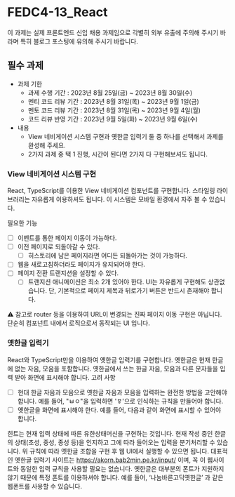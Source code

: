 # FEDC4-13_React

이 과제는 실제 프론트엔드 신입 채용 과제임으로 각별히 외부 유출에 주의해 주시기 바라며 특히 블로그 포스팅에 유의해 주시기 바랍니다.

## 필수 과제
- 과제 기한
  - 과제 수행 기간 : 2023년 8월 25일(금) ~ 2023년 8월 30일(수)
  - 멘티 코드 리뷰 기간 : 2023년 8월 31일(목) ~ 2023년 9월 1일(금)
  - 멘토 코드 리뷰 기간 : 2023년 8월 31일(목) ~ 2023년 9월 4일(월)
  - 코드 리뷰 반영 기간 : 2023년 9월 5일(화) ~ 2023년 9월 6일(수)
- 내용
  - View 네비게이션 시스템 구현과 옛한글 입력기 둘 중 하나를 선택해서 과제를 완성해 주세요.
  - 2가지 과제 중 택 1 진행, 시간이 된다면 2가지 다 구현해보셔도 됩니다.
 
### View 네비게이션 시스템 구현

React, TypeScript를 이용한 View 네비게이션 컴포넌트를 구현합니다. 스타일링 라이브러리는 자유롭게 이용하셔도 됩니다. 이 시스템은 모바일 환경에서 자주 볼 수 있습니다.

필요한 기능
- [ ] 이벤트를 통한 페이지 이동이 가능하다.
- [ ] 이전 페이지로 되돌아갈 수 있다.
  - [ ] 히스토리에 남은 페이지라면 어디든 되돌아가는 것이 가능하다.
- [ ] 웹을 새로고침하더라도 페이지가 유지되어야 한다.
- [ ] 페이지 전환 트랜지션을 설정할 수 있다.
  - [ ] 트랜지션 애니메이션은 최소 2개 있어야 한다.
UI는 자유롭게 구현해도 상관없습니다. 단, 기본적으로 페이지 제목과 뒤로가기 버튼은 반드시 존재해야 합니다.

⚠️ 참고로 router 등을 이용하여 URL이 변경되는 진짜 페이지 이동 구현은 아닙니다. 단순히 컴포넌트 내에서 로직으로서 동작되는 UI 입니다.

### 옛한글 입력기

React와 TypeScript만을 이용하여 옛한글 입력기를 구현합니다. 옛한글은 현재 한글에 없는 자음, 모음을 포함합니다. 옛한글에서 쓰는 한글 자음, 모음과 다른 문자들을 입력 받아 화면에 표시해야 합니다.
고려 사항
- [ ] 현대 한글 자음과 모음으로 옛한글 자음과 모음을 입력하는 완전한 방법을 고안해야 합니다. 예를 들어, "ㅂㅇ"을 입력하면 'ㅸ'으로 인식하는 규칙을 만들어야 합니다.
- [ ] 옛한글을 화면에 표시해야 한다. 예를 들어, 다음과 같이 화면에 표시할 수 있어야 합니다.

힌트는 현재 입력 상태에 따른 유한상태머신을 구현하는 것입니다. 현재 작성 중인 한글의 상태(초성, 중성, 종성 등)을 인지하고 그에 따라 들어오는 입력을 분기처리할 수 있습니다.
위 규칙에 따라 옛한글 조합을 구현 후 웹 UI에서 실행할 수 있으면 됩니다. 대표적인 옛한글 입력기 사이트는 https://akorn.bab2min.pe.kr/input/ 이며, 꼭 이 웹사이트와 동일한 입력 규칙을 사용할 필요는 없습니다.
옛한글은 대부분의 폰트가 지원하지 않기 때문에 특정 폰트를 이용하셔야 합니다. 예를 들어, ‘나눔바른고딕옛한글’ 과 같은 웹폰트를 사용할 수 있습니다.

